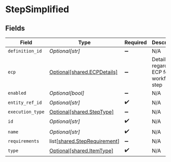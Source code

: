 # StepSimplified


## Fields

| Field                                                                      | Type                                                                       | Required                                                                   | Description                                                                |
| -------------------------------------------------------------------------- | -------------------------------------------------------------------------- | -------------------------------------------------------------------------- | -------------------------------------------------------------------------- |
| `definition_id`                                                            | *Optional[str]*                                                            | :heavy_minus_sign:                                                         | N/A                                                                        |
| `ecp`                                                                      | [Optional[shared.ECPDetails]](undefined/models/shared/ecpdetails.md)       | :heavy_minus_sign:                                                         | Details regarding ECP for the workflow step                                |
| `enabled`                                                                  | *Optional[bool]*                                                           | :heavy_minus_sign:                                                         | N/A                                                                        |
| `entity_ref_id`                                                            | *Optional[str]*                                                            | :heavy_check_mark:                                                         | N/A                                                                        |
| `execution_type`                                                           | [Optional[shared.StepType]](undefined/models/shared/steptype.md)           | :heavy_minus_sign:                                                         | N/A                                                                        |
| `id`                                                                       | *Optional[str]*                                                            | :heavy_check_mark:                                                         | N/A                                                                        |
| `name`                                                                     | *Optional[str]*                                                            | :heavy_check_mark:                                                         | N/A                                                                        |
| `requirements`                                                             | list[[shared.StepRequirement](undefined/models/shared/steprequirement.md)] | :heavy_minus_sign:                                                         | N/A                                                                        |
| `type`                                                                     | [Optional[shared.ItemType]](undefined/models/shared/itemtype.md)           | :heavy_check_mark:                                                         | N/A                                                                        |